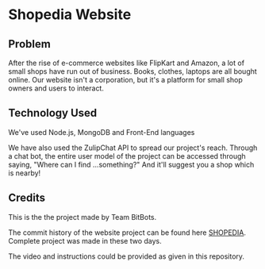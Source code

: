 # Shopedia Website

## Problem
After the rise of e-commerce websites like FlipKart and Amazon, a lot of small shops have run out of business.
Books, clothes, laptops are all bought online. 
Our website isn't a corporation, but it's a platform for small shop owners and users to interact.

## Technology Used
We've used Node.js, MongoDB and Front-End languages

We have also used the ZulipChat API to spread our project's reach. Through a chat bot, the entire user model of the project can be accessed through saying, "Where can I find ...something?"
And it'll suggest you a shop which is nearby!

## Credits
This is the the project made by Team BitBots.

The commit history of the website project can be found here [SHOPEDIA](https://github.com/Abhishek-31/Shopedia). Complete project was made in these two days.

The video and instructions could be provided as given in this repository.
